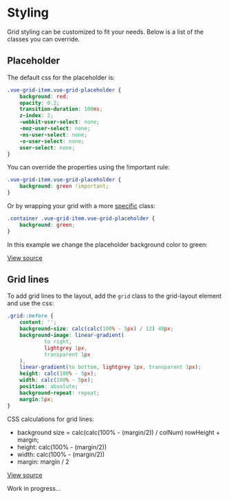 # Styling

Grid styling can be customized to fit your needs. Below is a list of the classes you can override.

## Placeholder 
  
The default css for the placeholder is:

````css
.vue-grid-item.vue-grid-placeholder {
    background: red;
    opacity: 0.2;
    transition-duration: 100ms;
    z-index: 2;
    -webkit-user-select: none;
    -moz-user-select: none;
    -ms-user-select: none;
    -o-user-select: none;
    user-select: none;
}  
````
  
You can override the properties using the !important rule:  
  
````css
.vue-grid-item.vue-grid-placeholder {
    background: green !important;
}
````

Or by wrapping your grid with a more [specific](https://developer.mozilla.org/en-US/docs/Web/CSS/Specificity) class:

````css
.container .vue-grid-item.vue-grid-placeholder {
    background: green;
}
````

In this example we change the placeholder background color to green:

[View source](https://github.com/jbaysolutions/vue-grid-layout/blob/master/website/docs/.vuepress/components/ExampleStylingPlaceholder.vue)

<ClientOnly>
<ExampleStylingPlaceholder></ExampleStylingPlaceholder>
</ClientOnly>


## Grid lines
     
To add grid lines to the layout, add the ``grid`` class to the grid-layout element and use the css:

````css
.grid::before {
    content: '';
    background-size: calc(calc(100% - 5px) / 12) 40px;
    background-image: linear-gradient(
            to right,
            lightgrey 1px,
            transparent 1px
    ),
    linear-gradient(to bottom, lightgrey 1px, transparent 1px);
    height: calc(100% - 5px);
    width: calc(100% - 5px);
    position: absolute;
    background-repeat: repeat;
    margin:5px;
}
````

CSS calculations for grid lines: 

* background size = calc(calc(100% - (margin/2)) / colNum) rowHeight + margin;
* height: calc(100% - (margin/2))
* width: calc(100% - (margin/2))
* margin: margin / 2

[View source](https://github.com/jbaysolutions/vue-grid-layout/blob/master/website/docs/.vuepress/components/ExampleStylingGridLines.vue)

<ClientOnly>
<ExampleStylingGridLines></ExampleStylingGridLines>
</ClientOnly>



Work in progress...

